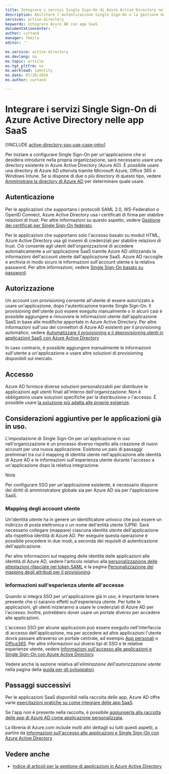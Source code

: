 ```yaml
---
title: Integrare i servizi Single Sign-On di Azure Active Directory nelle app SaaS | Microsoft Docs
description: Abilitare l'autenticazione Single Sign-On e la gestione dell’accesso centralizzata per il provisioning degli utenti delle app SaaS in Azure Active Directory. Cenni preliminari sull'integrazione di Azure Active Directory alle App SaaS.
services: active-directory
keywords: Integrare Azure AD con app SaaS
documentationcenter: ''
author: curtand
manager: femila
editor: ''

ms.service: active-directory
ms.devlang: na
ms.topic: article
ms.tgt_pltfrm: na
ms.workload: identity
ms.date: 07/20/2016
ms.author: curtand

---
```

# Integrare i servizi Single Sign-On di Azure Active Directory nelle app SaaS
[!INCLUDE [active-directory-sso-use-case-intro](../../includes/active-directory-sso-use-case-intro.md)]

Per iniziare a configurare Single Sign-On per un'applicazione che si desidera introdurre nella propria organizzazione, sarà necessario usare una directory esistente in Azure Active Directory (Azure AD). È possibile usare una directory di Azure AD ottenuta tramite Microsoft Azure, Office 365 o Windows Intune. Se si dispone di due o più directory di questo tipo, vedere [Amministrare la directory di Azure AD](active-directory-administer.md) per determinare quale usare.

## Autenticazione
Per le applicazioni che supportano i protocolli SAML 2.0, WS-Federation o OpenID Connect, Azure Active Directory usa i certificati di firma per stabilire relazioni di trust. Per altre informazioni su questo aspetto, vedere [Gestione dei certificati per Single Sign-On federato](active-directory-sso-certs.md).

Per le applicazioni che supportano solo l'accesso basato su moduli HTML, Azure Active Directory usa gli insiemi di credenziali per stabilire relazioni di trust. Ciò consente agli utenti dell'organizzazione di accedere automaticamente a un'applicazione SaaS tramite Azure AD utilizzando le informazioni dell'account utente dall'applicazione SaaS. Azure AD raccoglie e archivia in modo sicuro le informazioni sull'account utente e la relativa password. Per altre informazioni, vedere [Single Sign-On basato su password](active-directory-appssoaccess-whatis.md#password-based-single-sign-on).

## Autorizzazione
Un account con provisioning consente all'utente di essere autorizzato a usare un'applicazione, dopo l'autenticazione tramite Single Sign-On. Il provisioning dell'utente può essere eseguito manualmente o in alcuni casi è possibile aggiungere e rimuovere le informazioni utente dall'applicazione SaaS in base alle modifiche apportate in Azure Active Directory. Per altre informazioni sull'uso dei connettori di Azure AD esistenti per il provisioning automatico, vedere [Automatizzare il provisioning e il deprovisioning utenti in applicazioni SaaS con Azure Active Directory](active-directory-saas-app-provisioning.md)

In caso contrario, è possibile aggiungere manualmente le informazioni sull'utente a un'applicazione o usare altre soluzioni di provisioning disponibili sul mercato.

## Accesso
Azure AD fornisce diverse soluzioni personalizzabili per distribuire le applicazioni agli utenti finali all'interno dell'organizzazione: Non è obbligatorio usare soluzioni specifiche per la distribuzione o l'accesso. È possibile usare [la soluzione più adatta alle proprie esigenze](active-directory-appssoaccess-whatis.md#deploying-azure-ad-integrated-applications-to-users).

## Considerazioni aggiuntive per le applicazioni già in uso.
L'impostazione di Single Sign-On per un'applicazione in uso nell'organizzazione è un processo diverso rispetto alla creazione di nuovi account per una nuova applicazione. Esistono un paio di passaggi preliminari tra cui il mapping di identità utente nell'applicazione alle identità di Azure AD e le informazioni sull'esperienza utente durante l'accesso a un'applicazione dopo la relativa integrazione.

> [!NOTE]
> Per configurare SSO per un'applicazione esistente, è necessario disporre dei diritti di amministratore globale sia per Azure AD sia per l'applicazione SaaS.
> 
> 

### Mapping degli account utente
Un'identità utente ha in genere un identificatore univoco che può essere un indirizzo di posta elettronica o un nome dell'entità utente (UPN). Sarà necessario collegare (mappare) ciascuna identità utente dell'applicazione alla rispettiva identità di Azure AD. Per eseguire questa operazione è possibile procedere in due modi, a seconda dei requisiti di autenticazione dell'applicazione.

Per altre informazioni sul mapping delle identità delle applicazioni alle identità di Azure AD, vedere l'articolo relativo alla [personalizzazione delle attestazioni rilasciate nel token SAML](http://social.technet.microsoft.com/wiki/contents/articles/31257.azure-active-directory-customizing-claims-issued-in-the-saml-token-for-pre-integrated-apps.aspx) e la pagina [Personalizzazione dei mapping degli attributi per il provisioning](active-directory-saas-customizing-attribute-mappings.md).

### Informazioni sull'esperienza utente all'accesso
Quando si integra SSO per un'applicazione già in uso, è importante tenere presente che ci saranno effetti sull'esperienza utente. Per tutte le applicazioni, gli utenti inizieranno a usare le credenziali di Azure AD per l'accesso. Inoltre, potrebbero dover usare un portale diverso per accedere alle applicazioni.

L'accesso SSO per alcune applicazioni può essere eseguito nell'interfaccia di accesso dell'applicazione, ma per accedere ad altre applicazioni l'utente dovrà passare attraverso un portale centrale, ad esempio [App personali](http://myapps.microsoft.com) o [Office365](http://portal.office.com/myapps). Per altre informazioni sui diversi tipi di SSO e le relative esperienze utente, vedere [Informazioni sull'accesso alle applicazioni e Single Sign-On con Azure Active Directory](active-directory-appssoaccess-whatis.md).

Vedere anche la sezione relativa all'*eliminazione dell'autorizzazione utente* nella pagina della [guida per gli sviluppatori](active-directory-applications-guiding-developers-for-lob-applications.md).

## Passaggi successivi
Per le applicazioni SaaS disponibili nella raccolta delle app, Azure AD offre varie [esercitazioni pratiche su come integrare delle app SaaS](active-directory-saas-tutorial-list.md).

Se l'app non è presente nella raccolta, è possibile [aggiungerla alla raccolta delle app di Azure AD come applicazione personalizzata](http://blogs.technet.com/b/ad/archive/2015/06/17/bring-your-own-app-with-azure-ad-self-service-saml-configuration-gt-now-in-preview.aspx).

La libreria di Azure.com include molti altri dettagli su tutti questi aspetti, a partire da [Informazioni sull'accesso alle applicazioni e Single Sign-On con Azure Active Directory](active-directory-appssoaccess-whatis.md).

## Vedere anche
* [Indice di articoli per la gestione di applicazioni in Azure Active Directory](active-directory-apps-index.md)

<!---HONumber=AcomDC_0727_2016-->